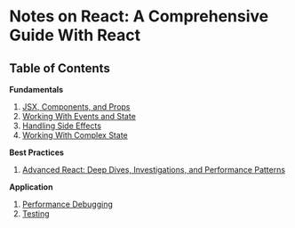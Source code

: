 # Notes on React: A Comprehensive Guide With React

## Table of Contents

**Fundamentals**

1. [JSX, Components, and Props](https://github.com/michaeljoshuaramos/notes-on-react/tree/main/jsx-components-props)
1. [Working With Events and State](https://github.com/michaeljoshuaramos/notes-on-react/tree/main/working-with-events-and-state)
1. [Handling Side Effects](#)
1. [Working With Complex State](#)

**Best Practices**

1. [Advanced React: Deep Dives, Investigations, and Performance Patterns](#)

**Application**

1. [Performance Debugging](https://github.com/michaeljoshuaramos/notes-on-react/tree/main/performance-debugging)
1. [Testing](https://github.com/michaeljoshuaramos/notes-on-react/tree/main/testing)
